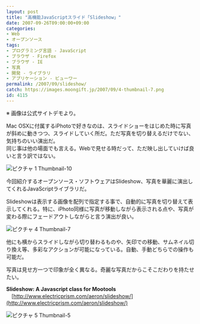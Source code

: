 ```yaml
---
layout: post
title: "高機能JavaScriptスライド「Slideshow」"
date: 2007-09-26T09:00:00+09:00
categories:
- Web
- オープンソース
tags: 
- プログラミング言語 - JavaScript
- ブラウザ - Firefox
- ブラウザ - IE
- 写真
- 開発 - ライブラリ
- アプリケーション - ビューワー
permalink: /2007/09/slideshow/
catch: https://images.moongift.jp/2007/09/4-thumbnail-7.png
id: 4115
---
```

※ 画像は公式サイトデモより。   
  
Mac OSXに付属するiPhotoで好きなのは、スライドショーをはじめた時に写真が斜めに動きつつ、スライドしていく所だ。ただ写真を切り替えるだけでない、気持ちのいい演出だ。   
同じ事は他の場面でも言える。Webで見せる時だって、ただ映し出していけば良いと言う訳ではない。   
  
 ![ピクチャ 1 Thumbnail-10](https://images.moongift.jp/2007/09/1-thumbnail-10.png)  
  
今回紹介するオープンソース・ソフトウェアはSlideshow、写真を華麗に演出してくれるJavaScriptライブラリだ。   
<!--more-->  
Slideshowは表示する画像を配列で指定する事で、自動的に写真を切り替えて表示してくれる。特に、iPhoto同様に写真が移動しながら表示される点や、写真が変わる際にフェードアウトしながらと言う演出が良い。   
  
 ![ピクチャ 4 Thumbnail-7](https://images.moongift.jp/2007/09/4-thumbnail-7.png)  
  
他にも横からスライドしながら切り替わるものや、矢印での移動、サムネイル切り換え等、多彩なアクションが可能になっている。自動、手動どちらでの操作も可能だ。   
  
写真は見せ方一つで印象が全く異なる。奇麗な写真だからこそこだわりを持たせたい。   
  
**Slideshow: A Javascript class for Mootools**   
　[http://www.electricprism.com/aeron/slideshow/](http://www.electricprism.com/aeron/slideshow/)  
  
 ![ピクチャ 5 Thumbnail-5](https://images.moongift.jp/2007/09/5-thumbnail-5.png)

